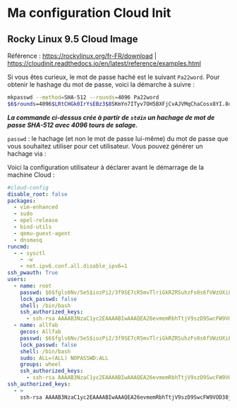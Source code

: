 # Ma configuration Cloud Init

## Rocky Linux 9.5 Cloud Image

Référence : https://rockylinux.org/fr-FR/download | https://cloudinit.readthedocs.io/en/latest/reference/examples.html

Si vous êtes curieux, le mot de passe haché est le suivant `Pa22word`.
Pour obtenir le hashage du mot de passe, voici la démarche à suivre :
```bash
mkpasswd --method=SHA-512 --rounds=4096 Pa22word
$6$rounds=4096$LRtCHGk0IrYsEBz3$8SKmYn7ITyv7OH5BXFjCvAJVMqChaCosx8YI.8dQdSujC59OkF67bT8gwpOkuykP9FkJtF4KOxtHgvmh4pUYc0
```
***La commande ci-dessus crée à partir de `stdin` un hachage de mot de passe SHA-512 avec 4096 tours de salage.***

`passwd` : le hachage (et non le mot de passe lui-même) du mot de passe que vous souhaitez utiliser pour cet utilisateur. Vous pouvez générer un hachage via :

Voici la configuration utilisateur à déclarer avant le démarrage de la machine Cloud :
```yaml
#cloud-config
disable_root: false
packages:
  - vim-enhanced
  - sudo
  - epel-release
  - bind-utils
  - qemu-guest-agent
  - dnsmasq
runcmd:
  - - sysctl
    - -w
    - net.ipv6.conf.all.disable_ipv6=1
ssh_pwauth: True
users:
  - name: root
    passwd: $6$fgls6Nv/5eS$iozPi2/3f9SE7cR5mvTlriGkRZRSuhzFs0s6fVWzUXiL19E27hVgAo3mZwCdzlDsiUq1YRJeyPtql6FkPhMZP0
    lock_passwd: false
    shell: /bin/bash
    ssh_authorized_keys:
      - ssh-rsa AAAAB3NzaC1yc2EAAAABIwAAAQEA26evmemRbhTtjV9szD9SwcFW9VOD38jDuJmyYYdqoqIltDkpUqDa/V1jxLSyrizhOHrlJtUOj790cxrvInaBNP7nHIO+GwC9VH8wFi4KG/TFj3K8SfNZ24QoUY12rLiHR6hRxcT4aUGnqFHGv2WTqsW2sxz03z+W1qeMqWYJOUfkqKKs2jiz42U+0Kp9BxsFBlai/WAXrQsYC8CcpQSRKdggOMQf04CqqhXzt5Q4Cmago+Fr7HcvEnPDAaNcVtfS5DYLERcX2OVgWT3RBWhDIjD8vYCMBBCy2QUrc4ZhKZfkF9aemjnKLfLcbdpMfb+r7NwJsVQSPKcjYAJOckE8RQ== allfab@cloudinit-rockylinux
  - name: allfab
    gecos: Allfab
    passwd: $6$fgls6Nv/5eS$iozPi2/3f9SE7cR5mvTlriGkRZRSuhzFs0s6fVWzUXiL19E27hVgAo3mZwCdzlDsiUq1YRJeyPtql6FkPhMZP0
    lock_passwd: false
    shell: /bin/bash
    sudo: ALL=(ALL) NOPASSWD:ALL
    groups: wheel
    ssh_authorized_keys:
      - ssh-rsa AAAAB3NzaC1yc2EAAAABIwAAAQEA26evmemRbhTtjV9szD9SwcFW9VOD38jDuJmyYYdqoqIltDkpUqDa/V1jxLSyrizhOHrlJtUOj790cxrvInaBNP7nHIO+GwC9VH8wFi4KG/TFj3K8SfNZ24QoUY12rLiHR6hRxcT4aUGnqFHGv2WTqsW2sxz03z+W1qeMqWYJOUfkqKKs2jiz42U+0Kp9BxsFBlai/WAXrQsYC8CcpQSRKdggOMQf04CqqhXzt5Q4Cmago+Fr7HcvEnPDAaNcVtfS5DYLERcX2OVgWT3RBWhDIjD8vYCMBBCy2QUrc4ZhKZfkF9aemjnKLfLcbdpMfb+r7NwJsVQSPKcjYAJOckE8RQ== allfab@cloudinit-rockylinux
ssh_authorized_keys:
  - >
    ssh-rsa AAAAB3NzaC1yc2EAAAABIwAAAQEA26evmemRbhTtjV9szD9SwcFW9VOD38jDuJmyYYdqoqIltDkpUqDa/V1jxLSyrizhOHrlJtUOj790cxrvInaBNP7nHIO+GwC9VH8wFi4KG/TFj3K8SfNZ24QoUY12rLiHR6hRxcT4aUGnqFHGv2WTqsW2sxz03z+W1qeMqWYJOUfkqKKs2jiz42U+0Kp9BxsFBlai/WAXrQsYC8CcpQSRKdggOMQf04CqqhXzt5Q4Cmago+Fr7HcvEnPDAaNcVtfS5DYLERcX2OVgWT3RBWhDIjD8vYCMBBCy2QUrc4ZhKZfkF9aemjnKLfLcbdpMfb+r7NwJsVQSPKcjYAJOckE8RQ== allfab@cloudinit-rockylinux
```
